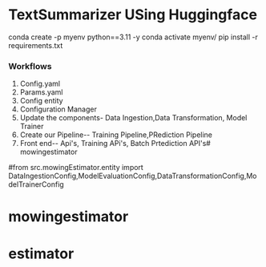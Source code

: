 # TextSummarizer USing Huggingface
conda create -p myenv python==3.11 -y
conda activate myenv/
pip install -r requirements.txt
### Workflows 

1. Config.yaml
2. Params.yaml
3. Config entity
4. Configuration Manager
5. Update the components- Data Ingestion,Data Transformation, Model Trainer
6. Create our Pipeline-- Training Pipeline,PRediction Pipeline
7. Front end-- Api's, Training APi's, Batch Prtediction API's# mowingestimator


#from src.mowingEstimator.entity import DataIngestionConfig,ModelEvaluationConfig,DataTransformationConfig,ModelTrainerConfig

# mowingestimator
# estimator
